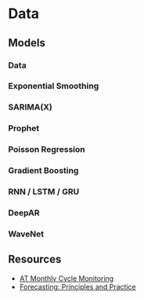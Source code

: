 # Data

## Models

### Data

### Exponential Smoothing

### SARIMA(X)

### Prophet

### Poisson Regression

### Gradient Boosting

### RNN / LSTM / GRU

### DeepAR

### WaveNet

## Resources

- [AT Monthly Cycle Monitoring](https://at.govt.nz/cycling-walking/research-monitoring/monthly-cycle-monitoring)
- [Forecasting: Principles and Practice](https://otexts.com/fpp3/)
